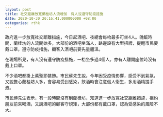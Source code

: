 ```yaml
---
layout: post
title: 社交距離放寬蘭桂坊人流增加　有人沒遵守防疫措施
date: 2020-10-30 20:16:41.000000000 +08:00
categories: rthk
---
```


政府進一步放寬社交距離措施，今日起酒吧、夜總會每枱最多可坐4人。晚飯時間，蘭桂坊的人流開始多，大部份的酒吧坐滿人，路邊設有大型招牌，提醒市民要戴口罩，遵守防疫措施，顧客入酒吧前要先量體溫。

在現場所見，有人沒有遵守防疫措施，一枱坐多過4個人，亦有人離開座位時沒有戴上口罩。

不少酒吧都掛上萬聖節裝飾。市民蘇先生說，今年因受疫情影響，感受不到氣氛，又說擔心蘭桂坊人多，會容易受到感染，飲酒時會注意個人衛生，多用酒精搓手液。

市民傅先生表示，有一段時間沒有到蘭桂坊，知道進一步放寬社交距離措施，相約朋友前來喝酒，又說酒吧的顧客守規矩，大部份都有戴口罩，認為受感染的風險不大。
